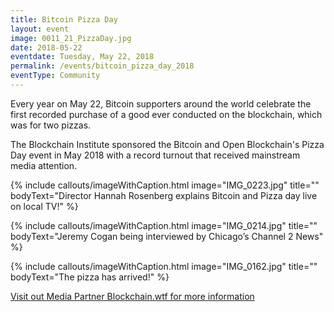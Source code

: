 ```yaml
---
title: Bitcoin Pizza Day
layout: event
image: 0011_21_PizzaDay.jpg
date: 2018-05-22
eventdate: Tuesday, May 22, 2018
permalink: /events/bitcoin_pizza_day_2018
eventType: Community
---
```

Every year on May 22, Bitcoin supporters around the world celebrate the first recorded purchase of a good ever conducted on the blockchain, which was for two pizzas.

The Blockchain Institute sponsored the Bitcoin and Open Blockchain's Pizza Day event in May 2018 with a record turnout that received  mainstream media attention. 

{% include callouts/imageWithCaption.html
	image="IMG_0223.jpg"
	title=""
	bodyText="Director Hannah Rosenberg explains Bitcoin and Pizza day live on local TV!"
%}

{% include callouts/imageWithCaption.html
	image="IMG_0214.jpg"
	title=""
	bodyText="Jeremy Cogan being interviewed by Chicago’s Channel 2 News"
%}

{% include callouts/imageWithCaption.html
	image="IMG_0162.jpg"
	title=""
	bodyText="The pizza has arrived!"
%}

<a href="https://blockchain.wtf/2018/05/blog/bitcoin-pizza-day-celebrated-by-chicago-community/" target="_blank">Visit out Media Partner Blockchain.wtf for more information</a>
